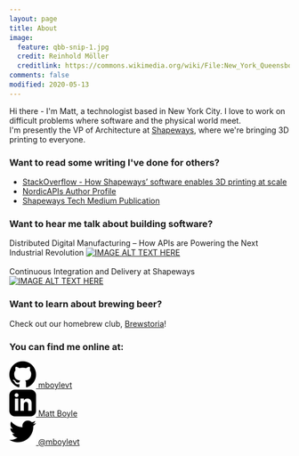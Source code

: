 ```yaml
---
layout: page
title: About
image:
  feature: qbb-snip-1.jpg
  credit: Reinhold Möller
  creditlink: https://commons.wikimedia.org/wiki/File:New_York_Queensboro_Bridge_1010944-PSD.jpg
comments: false
modified: 2020-05-13
---
```


Hi there - I'm Matt, a technologist based in New York City.  I love to work on difficult problems where software and the physical world meet.  
I'm presently the VP of Architecture at [Shapeways](https://www.shapeways.com), where we're bringing 3D printing to everyone. 

### Want to read some writing I've done for others?
 * [StackOverflow - How Shapeways’ software enables 3D printing at scale](https://stackoverflow.blog/2020/02/06/how-shapeways-software-enables-3d-printing-at-scale/)
 * [NordicAPIs Author Profile](https://nordicapis.com/author/mattboyle/)
 * [Shapeways Tech Medium Publication](https://medium.com/shapeways-tech)

### Want to hear me talk about building software? 
Distributed Digital Manufacturing – How APIs are Powering the Next Industrial Revolution
[![IMAGE ALT TEXT HERE](http://img.youtube.com/vi/WYXzJoewGLw/0.jpg)](http://www.youtube.com/watch?v=WYXzJoewGLw)
<br>
<br>
Continuous Integration and Delivery at Shapeways
[![IMAGE ALT TEXT HERE](http://img.youtube.com/vi/qmsHazZcu9c/0.jpg)](http://www.youtube.com/watch?v=qmsHazZcu9c)

### Want to learn about brewing beer?
Check out our homebrew club, [Brewstoria](https://www.brewstoria.com/)!

### You can find me online at:
<div class="container">
  <div class="row">
    <div class="social-icons-image col-xs-1">
        <a href="http://www.github.com/mboylevt" >
            <img src="/images/social/github.svg" alt="Github">
             mboylevt
        </a>
    </div>
    <div class="social-icons-image col-xs-1">
        <a href="https://www.linkedin.com/in/matt-boyle-b750263/" >
            <img src="/images/social/linkedin.svg" alt="LinkedIn">
             Matt Boyle
        </a>
    </div>
    <div class="social-icons-image col-xs-1">
        <a href="http://www.twitter.com/mboylevt" >
            <img src="/images/social/twitter.svg" alt="Twitter">
             @mboylevt
        </a>
    </div>
  </div>
</div>
